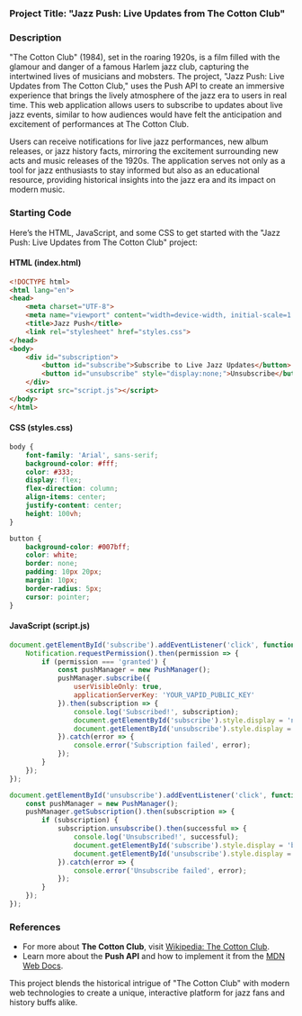 ### Project Title: **"Jazz Push: Live Updates from The Cotton Club"**

### Description
"The Cotton Club" (1984), set in the roaring 1920s, is a film filled with the glamour and danger of a famous Harlem jazz club, capturing the intertwined lives of musicians and mobsters. The project, "Jazz Push: Live Updates from The Cotton Club," uses the Push API to create an immersive experience that brings the lively atmosphere of the jazz era to users in real time. This web application allows users to subscribe to updates about live jazz events, similar to how audiences would have felt the anticipation and excitement of performances at The Cotton Club.

Users can receive notifications for live jazz performances, new album releases, or jazz history facts, mirroring the excitement surrounding new acts and music releases of the 1920s. The application serves not only as a tool for jazz enthusiasts to stay informed but also as an educational resource, providing historical insights into the jazz era and its impact on modern music.

### Starting Code
Here’s the HTML, JavaScript, and some CSS to get started with the "Jazz Push: Live Updates from The Cotton Club" project:

#### HTML (index.html)
```html
<!DOCTYPE html>
<html lang="en">
<head>
    <meta charset="UTF-8">
    <meta name="viewport" content="width=device-width, initial-scale=1.0">
    <title>Jazz Push</title>
    <link rel="stylesheet" href="styles.css">
</head>
<body>
    <div id="subscription">
        <button id="subscribe">Subscribe to Live Jazz Updates</button>
        <button id="unsubscribe" style="display:none;">Unsubscribe</button>
    </div>
    <script src="script.js"></script>
</body>
</html>
```

#### CSS (styles.css)
```css
body {
    font-family: 'Arial', sans-serif;
    background-color: #fff;
    color: #333;
    display: flex;
    flex-direction: column;
    align-items: center;
    justify-content: center;
    height: 100vh;
}

button {
    background-color: #007bff;
    color: white;
    border: none;
    padding: 10px 20px;
    margin: 10px;
    border-radius: 5px;
    cursor: pointer;
}
```

#### JavaScript (script.js)
```javascript
document.getElementById('subscribe').addEventListener('click', function() {
    Notification.requestPermission().then(permission => {
        if (permission === 'granted') {
            const pushManager = new PushManager();
            pushManager.subscribe({
                userVisibleOnly: true,
                applicationServerKey: 'YOUR_VAPID_PUBLIC_KEY'
            }).then(subscription => {
                console.log('Subscribed!', subscription);
                document.getElementById('subscribe').style.display = 'none';
                document.getElementById('unsubscribe').style.display = 'block';
            }).catch(error => {
                console.error('Subscription failed', error);
            });
        }
    });
});

document.getElementById('unsubscribe').addEventListener('click', function() {
    const pushManager = new PushManager();
    pushManager.getSubscription().then(subscription => {
        if (subscription) {
            subscription.unsubscribe().then(successful => {
                console.log('Unsubscribed!', successful);
                document.getElementById('subscribe').style.display = 'block';
                document.getElementById('unsubscribe').style.display = 'none';
            }).catch(error => {
                console.error('Unsubscribe failed', error);
            });
        }
    });
});
```

### References
- For more about **The Cotton Club**, visit [Wikipedia: The Cotton Club](https://en.wikipedia.org/wiki/The_Cotton_Club_(film)).
- Learn more about the **Push API** and how to implement it from the [MDN Web Docs](https://developer.mozilla.org/en-US/docs/Web/API/Push_API).

This project blends the historical intrigue of "The Cotton Club" with modern web technologies to create a unique, interactive platform for jazz fans and history buffs alike.